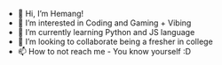 - 👋 Hi, I’m Hemang!
- 👀 I’m interested in Coding and Gaming + Vibing
- 🌱 I’m currently learning Python and JS language
- 💞️ I’m looking to collaborate being a fresher in college
- 📫 How to not reach me - You know yourself :D 

<!---
TGX-HARRY/TGX-HARRY is a ✨ special ✨ repository because its `README.md` (this file) appears on your GitHub profile.
You can click the Preview link to take a look at your changes.
--->
